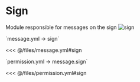 # Sign

Module responsible for messages on the sign
![sign](/signoak.gif)

[//]: # (message.yml)
<!--@include: @/parts/words.md#setting-->
<!--@include: @/parts/words.md#path--> `message.yml → sign`

<!--@include: @/parts/words.md#default-->
<<< @/files/message.yml#sign

<!--@include: @/parts/enable.md-->

[//]: # (permission.yml)
<!--@include: @/parts/words.md#permission-->
<!--@include: @/parts/words.md#path--> `permission.yml → message.sign`

<!--@include: @/parts/words.md#default-->
<<< @/files/permission.yml#sign

<!--@include: @/parts/permission/permissionTier3.md-->
